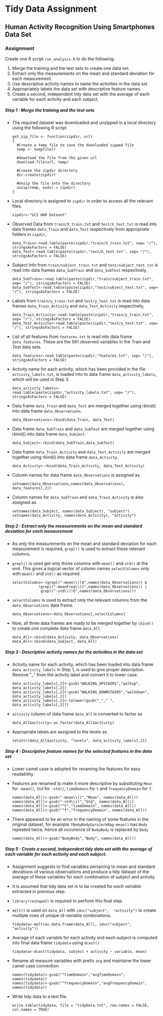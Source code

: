 Tidy Data Assignment
================================================
Human Activity Recognition Using Smartphones Data Set 
--------------------------------

### Assignment
  Create one R script `run_analysis.R` to do the following: 

  1. Merge the training and the test sets to create one data set.
  2. Extract only the measurements on the mean and standard deviation for each measurement. 
  3. Use descriptive activity names to name the activities in the data set
  4. Appropriately labels the data set with descriptive feature names. 
  5. Create a second, independent tidy data set with the average of each variable for each activity and each subject.

##### Step 1 : Merge the training and the test sets

  * The required dataset was downloaded and unzipped in a local directory using the following R script
  
        get_zip_file <- function(zipdir, url) 
        {            
          #Create a temp file to save the downloaded zipped file          
          temp <- tempfile()   
          
          #download the file from the given url         
          download.file(url, temp) 
          
          #Create the zipdir directory         
          dir.create(zipdir)    
          
          #Unzip the file into the directory         
          unzip(temp, exdir = zipdir)     
        }
        
  * Local directory is assigned to `zipdir` in order to access all the relevant files.
  
        zipdir<-"UCI HAR Dataset"
  
  * Observed Data from `train/X_train.txt` and `test/X_test.txt` is read into data frames `data_Train` and `data_Test` respectively from appropriate folders in `zipdir`, 
  
        data_Train<-read.table(paste(zipdir,"train/X_train.txt", sep= "/"), stringsAsFactors = FALSE)
        data_Test<-read.table(paste(zipdir,"test/X_test.txt", sep= "/"), stringsAsFactors = FALSE)
        
  * Subject Info from `train/subject_train.txt` and `test/subject_test.txt` is read into data frames `data_SubTrain` and `data_SubTest` respectively, 
        
        data_SubTrain<-read.table(paste(zipdir,"train/subject_train.txt", sep= "/"), stringsAsFactors = FALSE)
        data_SubTest<-read.table(paste(zipdir,"test/subject_test.txt", sep= "/"), stringsAsFactors = FALSE)       
  
  * Labels from `train/y_train.txt` and `test/y_test.txt` is read into data frames `data_Train_Activity` and `data_Test_Activity` respectively,
      
        data_Train_Activity<-read.table(paste(zipdir,"train/y_train.txt", sep= "/"), stringsAsFactors = FALSE)
        data_Test_Activity<-read.table(paste(zipdir,"test/y_test.txt", sep= "/"), stringsAsFactors = FALSE)
        

  * List of all features from `features.txt` is read into data frame `data_features`. These are the 561 observed variables in the Train and Test data sets.
  
        data_features<-read.table(paste(zipdir,"features.txt", sep= "/"), stringsAsFactors = FALSE)
        
  * Activity name for each activity, which has been provided in the file `activity_labels.txt`, is loaded into to data frame  `data_activity_labels`, which will be used in Step 3.
  
        data_activity_labels<-read.table(paste(zipdir,"activity_labels.txt", sep= "/"), stringsAsFactors = FALSE)        
  
  * Data frame `data_Train` and `data_Test` are merged together using rbind() into data frame `data_Observations`.
  
        data_Observations<-rbind(data_Train, data_Test)
  
  * Data frame `data_SubTrain` and `data_SubTest` are merged together using rbind() into data frame `data_Subject`.
  
        data_Subject<-rbind(data_SubTrain,data_SubTest)
  
  * Data frame `data_Train_Activity` and `data_Test_Activity` are merged together using rbind() into data frame `data_Activity`.
  
        data_Activity<-rbind(data_Train_Activity, data_Test_Activity)
  
  * Column names for data frame `data_Observations` is assigned as
  
        setnames(data_Observations,names(data_Observations), data_features[,2])
  
  * Column names for `data_SubTrain` and  `data_Train_Activity` is also assigned as
  
        setnames(data_Subject, names(data_Subject), "subject")         
        setnames(data_Activity, names(data_Activity), "activity")
      
##### Step 2 : Extract only the measurements on the mean and standard deviation for each measurement     

  * As _only_ the measurements on the mean and standard deviation for each measurement is required, `grepl()` is used to extract these relevant columns. 
  
  * `grepl()` is used get only those columns with `mean()` and `std()` at the end. This gives a logical vector of column names `selectColumns` only with `mean()` and `std()` as required.
  
        selectColumns<-(grepl("-mean\\()$",names(data_Observations)) &
                    !grepl("-meanFreq\\()",names(data_Observations)) | 
                     grepl("-std\\()$",names(data_Observations)))
    
  * `selectColumns` is used to extract only the relevant columns from the `data_Observations` data frame.
  
        data_Observations<-data_Observations[,selectColumns]
  
  * Now, all three data frames are ready to be merged together by `cbind()` to create one complete data frame `data_All`
  
        data_All<-cbind(data_Activity, data_Observations)  
        data_All<-cbind(data_Subject, data_All)
  
##### Step 3 : Descriptive activity names for the activities in the data set

  * Activity name for each activity, which has been loaded into data frame `data_activity_labels` in Step 1, is used to give proper description. Remove "_" from the activity label and convert it to lower case.
  
        data_activity_labels[,2]<-gsub("WALKING_UPSTAIRS","walkup", data_activity_labels[,2])
        data_activity_labels[,2]<-gsub("WALKING_DOWNSTAIRS","walkdown", data_activity_labels[,2])
        data_activity_labels[,2]<-tolower(gsub("_"," ", data_activity_labels[,2]))
        
  * `activity` column of data frame `data_All` is converted to factor as
  
        data_All$activity<-as.factor(data_All$activity)
    
  * Appropriate labels are assigned to the levels as
  
        setattr(data_All$activity, "levels", data_activity_labels[,2])
        
##### Step 4 : Descriptive feature names for the selected features in the data set 

  * Lower camel case is adopted for renaming the features for easy readability.
  
  * Features are renamed to make it more descriptive by substituting `Mean` for `-mean()`, `Std` for `-std()`,
  `timeDomain` for `t` and `frequencyDomain` for `f`.   
  
        names(data_All)<-gsub("-mean\\()","Mean", names(data_All)) 
        names(data_All)<-gsub("-std\\()","Std", names(data_All)) 
        names(data_All)<-gsub("^t","timeDomain", names(data_All)) 
        names(data_All)<-gsub("^f","frequencyDomain", names(data_All)) 
        
  * There appeared to be an error in the naming of some features in the original dataset, 
  for example `fBodyBodyGyroJerkMag-mean()` has `Body` repeated twice, hence all occurence of `BodyBody` is replaced by `Body`
        
        names(data_All)<-gsub("BodyBody","Body", names(data_All))           
  
##### Step 5 : Create a second, independent tidy data set with the average of each variable for each activity and each subject.

  * Assignment suggests to find variables pertaining to mean and standard deviations of various observations and produce a tidy dataset of the average of these variables for each combination of subject and activity.
  
  * It is assumed that tidy data set is to be created for _each variable_ extracted in previous step.

  * `library(reshape2)` is required to perform this final step.

  * `melt()` is used on `data_All` with `id=c("subject",  "activity")` to create multiple rows of unique id-variable combinations.
  
        tidydata<-melt(as.data.frame(data_All), id=c("subject",  "activity"))
        
  * Average of each variable for each activity and each subject is computed into final data frame `tidydata` using `dcast()` 
  
        tidydata<-dcast(tidydata, subject + activity ~ variable, mean) 
        
  * Rename all measure variables with prefix `avg` and maintaine the lower camel case convention.
  
        names(tidydata)<-gsub("^timeDomain","avgTimeDomain", names(tidydata)) 
        names(tidydata)<-gsub("^frequencyDomain","avgFrequencyDomain", names(tidydata)) 
    
  * Write tidy data to a text file.
        
        write.table(tidydata, file = "tidyData.txt", row.names = FALSE, col.names = TRUE)
          
